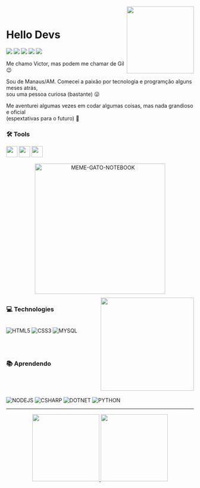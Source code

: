 <img align="right" width="180px" style="margin-top:-20px" src="https://i.ibb.co/L6R0S89/op-o-1.png">

   <h1 align="left">Hello Devs</h1>

<a href="https://instagram.com/srgil11" target="_blank"><img src="https://img.shields.io/badge/-Instagram-%23E4405F?style=for-the-badge&logo=instagram&logoColor=white" target="_blank"></a>
<a href = "https://twitter.com/SrGiL11" target="_blank"><img src="https://img.shields.io/badge/Twitter-1DA1F2?style=for-the-badge&logo=twitter&logoColor=white" target="_blank"></a>
<a href="https://www.linkedin.com/in/srgil11" target="_blank"><img src="https://img.shields.io/badge/-LinkedIn-%230077B5?style=for-the-badge&logo=linkedin&logoColor=white" target="_blank"></a>
<a href = "mailto:victorgil9501@gmail.com"><img src="https://img.shields.io/badge/-Gmail-%23333?style=for-the-badge&logo=gmail&logoColor=white" target="_blank"></a>
<a href="https://open.spotify.com/user/victorhugogil16" target="_blank"><img src="https://img.shields.io/badge/Spotify-1ED760?&style=for-the-badge&logo=spotify&logoColor=white" target="_blank"></a>

Me chamo Victor, mas podem me chamar de Gil :wink:

Sou de Manaus/AM. Comecei a paixão por tecnologia e programção alguns meses atrás, </br>
sou uma pessoa curiosa (bastante) :stuck_out_tongue:

Me aventurei algumas vezes em codar algumas coisas, mas nada grandioso e oficial</br>
(espextativas para o futuro) :star_struck:

### :hammer_and_wrench: Tools 
<div>
  <img height="30px" width="30px" src="https://cdn.jsdelivr.net/gh/devicons/devicon/icons/git/git-original.svg" />
  <img height="30px" width="30px" src="https://cdn.jsdelivr.net/gh/devicons/devicon/icons/vscode/vscode-original.svg"/>
  <img height="30px" width="30px" src="https://cdn.jsdelivr.net/gh/devicons/devicon/icons/visualstudio/visualstudio-plain.svg" />
  </div>

<p align="center">
  <img alt="MEME-GATO-NOTEBOOK" src="https://super.abril.com.br/wp-content/uploads/2016/09/super_imggato_digitando_0.gif" width="350">
</p>

##

### :computer: Technologies <img align="right" width="250px" style="margin-top:-20px" src="https://i.ibb.co/9YMT0yr/op-o-2.png">

<div style="display: inline_block"><br>
  <img alt="HTML5" src="https://img.shields.io/badge/HTML5-E34F26?style=for-the-badge&logo=html5&logoColor=white">
  <img alt="CSS3" src="https://img.shields.io/badge/CSS3-1572B6?style=for-the-badge&logo=css3&logoColor=white">
  <img alt="MYSQL" src="https://img.shields.io/badge/MySQL-00000F?style=for-the-badge&logo=mysql&logoColor=white">
</br>

## 

</br>

### :books: Aprendendo
<div style="display: inline-block"><br>
  <img alt="NODEJS" src="https://img.shields.io/badge/Node.js-43853D?style=for-the-badge&logo=node.js&logoColor=white">
  <img alt="CSHARP" src="https://img.shields.io/badge/C%23-239120?style=for-the-badge&logo=c-sharp&logoColor=white">
  <img alt="DOTNET" src="https://img.shields.io/badge/.NET-5C2D91?style=for-the-badge&logo=.net&logoColor=white">
  <img alt="PYTHON" src="https://img.shields.io/badge/Python-3776AB?style=for-the-badge&logo=python&logoColor=white">
</div>

-------------------------------------
<div align="center">
  <a href="https://github.com/srgil11">
  <img height="180em" src="https://github-readme-stats.vercel.app/api?username=srgil11&show_icons=true&theme=dark&include_all_commits=true&count_private=true"/>
  <img height="180em" src="https://github-readme-stats.vercel.app/api/top-langs/?username=srgil11&layout=compact&langs_count=7&theme=dark"/>
</div>
